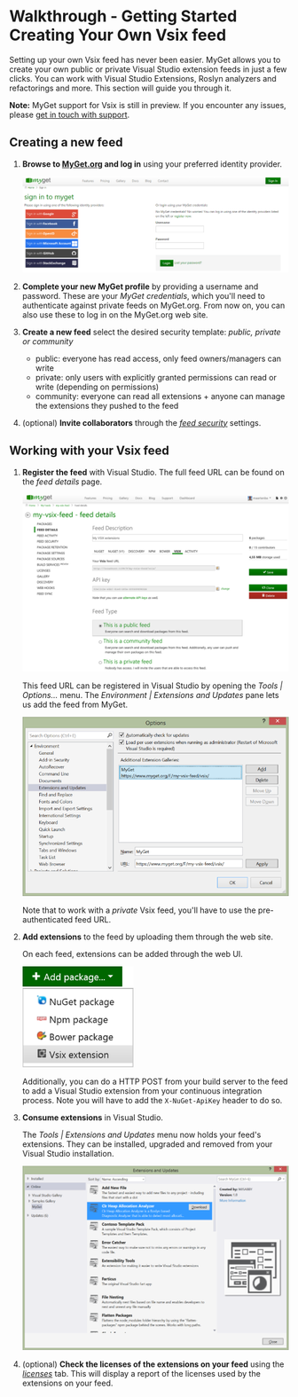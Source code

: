 # Walkthrough - Getting Started Creating Your Own Vsix feed

Setting up your own Vsix feed has never been easier. MyGet allows you to create your own public or private Visual Studio extension feeds in just a few clicks. You can work with Visual Studio Extensions, Roslyn analyzers and refactorings and more. This section will guide you through it.

<p class="alert alert-info">
    <strong>Note:</strong> MyGet support for Vsix is still in preview. If you encounter any issues, please <a href="http://www.myget.org/support">get in touch with support</a>.
</p>

## Creating a new feed

1. **Browse to [MyGet.org][1] and log in** using your preferred identity provider.

	![Use an existing identity or create a MyGet account from scratch.](Images/authenticate.png)

2. **Complete your new MyGet profile** by providing a username and password. These are your *MyGet credentials*, which you'll need to authenticate against private feeds on MyGet.org. From now on, you can also use these to log in on the MyGet.org web site.

3. **Create a new feed** select the desired security template: *public, private or community*

	* public: everyone has read access, only feed owners/managers can write
	* private: only users with explicitly granted permissions can read or write (depending on permissions)
	* community: everyone can read all extensions + anyone can manage the extensions they pushed to the feed

4. (optional) **Invite collaborators** through the *[feed security][2]* settings.

## Working with your Vsix feed

1. **Register the feed** with Visual Studio. The full feed URL can be found on the *feed details* page.

	![VSIX feed URL on MyGet](Images/vsix-feed-details.png)

	This feed URL can be registered in Visual Studio by opening the _Tools | Options..._ menu. The _Environment | Extensions and Updates_ pane lets us add the feed from MyGet.

	![VSIX feed in Visual Studio](Images/vsix-vs-options.png)

	Note that to work with a _private_ Vsix feed, you'll have to use the pre-authenticated feed URL.

2. **Add extensions** to the feed by uploading them through the web site.

	On each feed, extensions can be added through the web UI.

	![Add VSIX to feed](Images/add-vsix.png)

	Additionally, you can do a HTTP POST from your build server to the feed to add a Visual Studio extension from your continuous integration process. Note you will have to add the `X-NuGet-ApiKey` header to do so.

3. **Consume extensions** in Visual Studio.

	The _Tools | Extensions and Updates_ menu now holds your feed's extensions. They can be installed, upgraded and removed from your Visual Studio installation.

	![Consume VSIX or Roslyn from MyGet](Images/vsix-consume.png)

4. (optional) **Check the licenses of the extensions on your feed** using the *[licenses][3]* tab. This will display a report of the licenses used by the extensions on your feed.

[1]: http://www.myget.org
[2]: http://docs.myget.org/docs/reference/feed-security
[3]: http://docs.myget.org/docs/reference/license-analysis